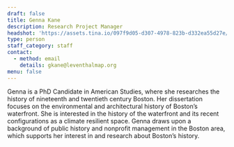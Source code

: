 ```yaml
---
draft: false
title: Genna Kane
description: Research Project Manager
headshot: 'https://assets.tina.io/097f9d05-d307-4978-823b-d332ea55d27e/Kane Headshot.jpg'
type: person
staff_category: staff
contact:
  - method: email
    details: gkane@leventhalmap.org
menu: false
---
```


Genna is a PhD Candidate in American Studies, where she researches the history of nineteenth and twentieth century Boston. Her dissertation focuses on the environmental and architectural history of Boston’s waterfront. She is interested in the history of the waterfront and its recent configurations as a climate resilient space. Genna draws upon a background of public history and nonprofit management in the Boston area, which supports her interest in and research about Boston’s history.
